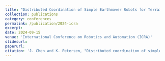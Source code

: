 ```yaml
---
title: "Distributed Coordination of Simple Earthmover Robots for Terrain Modification (Under Review)"
collection: publications
category: conferences
permalink: /publication/2024-icra
excerpt: 
date: 2024-09-15
venue: 'International Conference on Robotics and Automation (ICRA)'
slidesurl: 
paperurl: 
citation: 'J. Chen and K. Petersen, "Distributed coordination of simple earthmover robots for terrain modification", in 2025 International Conference on Robotics and Automation (ICRA), IEEE 2025.'
---
```

